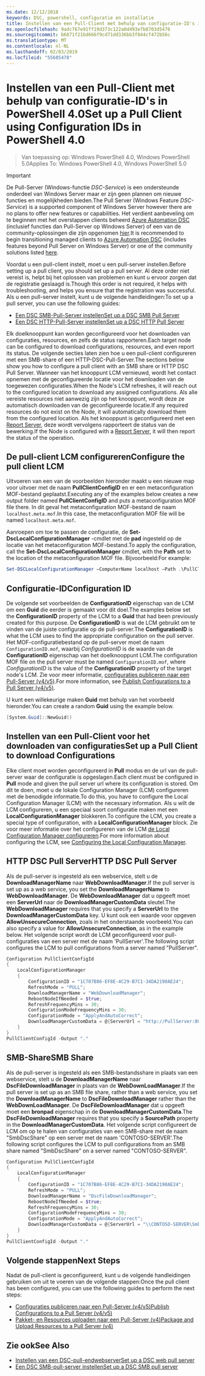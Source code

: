 ```yaml
---
ms.date: 12/12/2018
keywords: DSC, powershell, configuratie en installatie
title: Instellen van een Pull-Client met behulp van configuratie-ID's in PowerShell 4.0
ms.openlocfilehash: 9adc767e91ff19d373c122a0d493e7b8703d5476
ms.sourcegitcommit: b6871f21bd666f9cd71dd336bb3f844cf472b56c
ms.translationtype: MT
ms.contentlocale: nl-NL
ms.lasthandoff: 02/03/2019
ms.locfileid: "55685478"
---
```

# <a name="set-up-a-pull-client-using-configuration-ids-in-powershell-40"></a><span data-ttu-id="c3426-103">Instellen van een Pull-Client met behulp van configuratie-ID's in PowerShell 4.0</span><span class="sxs-lookup"><span data-stu-id="c3426-103">Set up a Pull Client using Configuration IDs in PowerShell 4.0</span></span>

><span data-ttu-id="c3426-104">Van toepassing op: Windows PowerShell 4.0, Windows PowerShell 5.0</span><span class="sxs-lookup"><span data-stu-id="c3426-104">Applies To: Windows PowerShell 4.0, Windows PowerShell 5.0</span></span>

> [!IMPORTANT]
> <span data-ttu-id="c3426-105">De Pull-Server (Windows-functie *DSC-Service*) is een ondersteunde onderdeel van Windows Server maar er zijn geen plannen om nieuwe functies en mogelijkheden bieden.</span><span class="sxs-lookup"><span data-stu-id="c3426-105">The Pull Server (Windows Feature *DSC-Service*) is a supported component of Windows Server however there are no plans to offer new features or capabilities.</span></span> <span data-ttu-id="c3426-106">Het verdient aanbeveling om te beginnen met het overstappen clients beheerd [Azure Automation DSC](/azure/automation/automation-dsc-getting-started) (inclusief functies dan Pull-Server op Windows Server) of een van de community-oplossingen die zijn opgenomen [hier](pullserver.md#community-solutions-for-pull-service).</span><span class="sxs-lookup"><span data-stu-id="c3426-106">It is recommended to begin transitioning managed clients to [Azure Automation DSC](/azure/automation/automation-dsc-getting-started) (includes features beyond Pull Server on Windows Server) or one of the community solutions listed [here](pullserver.md#community-solutions-for-pull-service).</span></span>

<span data-ttu-id="c3426-107">Voordat u een pull-client instelt, moet u een pull-server instellen.</span><span class="sxs-lookup"><span data-stu-id="c3426-107">Before setting up a pull client, you should set up a pull server.</span></span> <span data-ttu-id="c3426-108">Al deze order niet vereist is, helpt bij het oplossen van problemen en kunt u ervoor zorgen dat de registratie geslaagd is.</span><span class="sxs-lookup"><span data-stu-id="c3426-108">Though this order is not required, it helps with troubleshooting, and helps you ensure that the registration was successful.</span></span> <span data-ttu-id="c3426-109">Als u een pull-server instelt, kunt u de volgende handleidingen:</span><span class="sxs-lookup"><span data-stu-id="c3426-109">To set up a pull server, you can use the following guides:</span></span>

- [<span data-ttu-id="c3426-110">Een DSC SMB-Pull-Server instellen</span><span class="sxs-lookup"><span data-stu-id="c3426-110">Set up a DSC SMB Pull Server</span></span>](pullServerSmb.md)
- [<span data-ttu-id="c3426-111">Een DSC HTTP-Pull-Server instellen</span><span class="sxs-lookup"><span data-stu-id="c3426-111">Set up a DSC HTTP Pull Server</span></span>](pullServer.md)

<span data-ttu-id="c3426-112">Elk doelknooppunt kan worden geconfigureerd voor het downloaden van configuraties, resources, en zelfs de status rapporteren.</span><span class="sxs-lookup"><span data-stu-id="c3426-112">Each target node can be configured to download configurations, resources, and even report its status.</span></span> <span data-ttu-id="c3426-113">De volgende secties laten zien hoe u een pull-client configureren met een SMB-share of een HTTP-DSC-Pull-Server.</span><span class="sxs-lookup"><span data-stu-id="c3426-113">The sections below show you how to configure a pull client with an SMB share or HTTP DSC Pull Server.</span></span> <span data-ttu-id="c3426-114">Wanneer van het knooppunt LCM vernieuwd, wordt het contact opnemen met de geconfigureerde locatie voor het downloaden van de toegewezen configuraties.</span><span class="sxs-lookup"><span data-stu-id="c3426-114">When the Node's LCM refreshes, it will reach out to the configured location to download any assigned configurations.</span></span> <span data-ttu-id="c3426-115">Als alle vereiste resources niet aanwezig zijn op het knooppunt, wordt deze ze automatisch downloaden van de geconfigureerde locatie.</span><span class="sxs-lookup"><span data-stu-id="c3426-115">If any required resources do not exist on the Node, it will automatically download them from the configured location.</span></span> <span data-ttu-id="c3426-116">Als het knooppunt is geconfigureerd met een [Report Server](reportServer.md), deze wordt vervolgens rapporteert de status van de bewerking.</span><span class="sxs-lookup"><span data-stu-id="c3426-116">If the Node is configured with a [Report Server](reportServer.md), it will then report the status of the operation.</span></span>

## <a name="configure-the-pull-client-lcm"></a><span data-ttu-id="c3426-117">De pull-client LCM configureren</span><span class="sxs-lookup"><span data-stu-id="c3426-117">Configure the pull client LCM</span></span>

<span data-ttu-id="c3426-118">Uitvoeren van een van de voorbeelden hieronder maakt u een nieuwe map voor uitvoer met de naam **PullClientConfigID** en er een metaconfiguration MOF-bestand geplaatst.</span><span class="sxs-lookup"><span data-stu-id="c3426-118">Executing any of the examples below creates a new output folder named **PullClientConfigID** and puts a metaconfiguration MOF file there.</span></span> <span data-ttu-id="c3426-119">In dit geval het metaconfiguration MOF-bestand de naam `localhost.meta.mof`.</span><span class="sxs-lookup"><span data-stu-id="c3426-119">In this case, the metaconfiguration MOF file will be named `localhost.meta.mof`.</span></span>

<span data-ttu-id="c3426-120">Aanroepen om toe te passen de configuratie, de **Set-DscLocalConfigurationManager** -cmdlet met de **pad** ingesteld op de locatie van het metaconfiguration MOF-bestand.</span><span class="sxs-lookup"><span data-stu-id="c3426-120">To apply the configuration, call the **Set-DscLocalConfigurationManager** cmdlet, with the **Path** set to the location of the metaconfiguration MOF file.</span></span> <span data-ttu-id="c3426-121">Bijvoorbeeld:</span><span class="sxs-lookup"><span data-stu-id="c3426-121">For example:</span></span>

```powershell
Set-DSCLocalConfigurationManager –ComputerName localhost –Path .\PullClientConfigId –Verbose.
```

## <a name="configuration-id"></a><span data-ttu-id="c3426-122">Configuratie-ID</span><span class="sxs-lookup"><span data-stu-id="c3426-122">Configuration ID</span></span>

<span data-ttu-id="c3426-123">De volgende set voorbeelden de **ConfigurationID** eigenschap van de LCM om een **Guid** die eerder is gemaakt voor dit doel.</span><span class="sxs-lookup"><span data-stu-id="c3426-123">The examples below set the **ConfigurationID** property of the LCM to a **Guid** that had been previously created for this purpose.</span></span> <span data-ttu-id="c3426-124">De **ConfigurationID** is wat de LCM gebruikt om te vinden van de juiste configuratie op de pull-server.</span><span class="sxs-lookup"><span data-stu-id="c3426-124">The **ConfigurationID** is what the LCM uses to find the appropriate configuration on the pull server.</span></span> <span data-ttu-id="c3426-125">Het MOF-configuratiebestand op de pull-server moet de naam `ConfigurationID.mof`, waarbij *ConfigurationID* is de waarde van de **ConfigurationID** eigenschap van het doelknooppunt LCM.</span><span class="sxs-lookup"><span data-stu-id="c3426-125">The configuration MOF file on the pull server must be named `ConfigurationID.mof`, where *ConfigurationID* is the value of the **ConfigurationID** property of the target node's LCM.</span></span> <span data-ttu-id="c3426-126">Zie voor meer informatie, [configuraties publiceren naar een Pull-Server (v4/v5)](publishConfigs.md).</span><span class="sxs-lookup"><span data-stu-id="c3426-126">For more information, see [Publish Configurations to a Pull Server (v4/v5)](publishConfigs.md).</span></span>

<span data-ttu-id="c3426-127">U kunt een willekeurige maken **Guid** met behulp van het voorbeeld hieronder.</span><span class="sxs-lookup"><span data-stu-id="c3426-127">You can create a random **Guid** using the example below.</span></span>

```powershell
[System.Guid]::NewGuid()
```

## <a name="set-up-a-pull-client-to-download-configurations"></a><span data-ttu-id="c3426-128">Instellen van een Pull-Client voor het downloaden van configuraties</span><span class="sxs-lookup"><span data-stu-id="c3426-128">Set up a Pull Client to download Configurations</span></span>

<span data-ttu-id="c3426-129">Elke client moet worden geconfigureerd in **Pull** modus en de url van de pull-server waar de configuratie is opgeslagen.</span><span class="sxs-lookup"><span data-stu-id="c3426-129">Each client must be configured in **Pull** mode and given the pull server url where its configuration is stored.</span></span> <span data-ttu-id="c3426-130">Om dit te doen, moet u de lokale Configuration Manager (LCM) configureren met de benodigde informatie.</span><span class="sxs-lookup"><span data-stu-id="c3426-130">To do this, you have to configure the Local Configuration Manager (LCM) with the necessary information.</span></span> <span data-ttu-id="c3426-131">Als u wilt de LCM configureren, u een speciaal soort configuratie maken met een **LocalConfigurationManager** blokkeren.</span><span class="sxs-lookup"><span data-stu-id="c3426-131">To configure the LCM, you create a special type of configuration, with a **LocalConfigurationManager** block.</span></span> <span data-ttu-id="c3426-132">Zie voor meer informatie over het configureren van de LCM [de Local Configuration Manager configureren](../managing-nodes/metaConfig4.md).</span><span class="sxs-lookup"><span data-stu-id="c3426-132">For more information about configuring the LCM, see [Configuring the Local Configuration Manager](../managing-nodes/metaConfig4.md).</span></span>

## <a name="http-dsc-pull-server"></a><span data-ttu-id="c3426-133">HTTP DSC Pull Server</span><span class="sxs-lookup"><span data-stu-id="c3426-133">HTTP DSC Pull Server</span></span>

<span data-ttu-id="c3426-134">Als de pull-server is ingesteld als een webservice, stelt u de **DownloadManagerName** naar **WebDownloadManager**.</span><span class="sxs-lookup"><span data-stu-id="c3426-134">If the pull server is set up as a web service, you set the **DownloadManagerName** to **WebDownloadManager**.</span></span> <span data-ttu-id="c3426-135">De **WebDownloadManager** dat u opgeeft moet een **ServerUrl** naar de **DownloadManagerCustomData** sleutel.</span><span class="sxs-lookup"><span data-stu-id="c3426-135">The **WebDownloadManager** requires that you specify a **ServerUrl** to the **DownloadManagerCustomData** key.</span></span> <span data-ttu-id="c3426-136">U kunt ook een waarde voor opgeven **AllowUnsecureConnection**, zoals in het onderstaande voorbeeld.</span><span class="sxs-lookup"><span data-stu-id="c3426-136">You can also specify a value for **AllowUnsecureConnection**, as in the example below.</span></span> <span data-ttu-id="c3426-137">Het volgende script wordt de LCM geconfigureerd voor pull-configuraties van een server met de naam 'PullServer'.</span><span class="sxs-lookup"><span data-stu-id="c3426-137">The following script configures the LCM to pull configurations from a server named "PullServer".</span></span>

```powershell
Configuration PullClientConfigId
{
    LocalConfigurationManager
    {
        ConfigurationID = "1C707B86-EF8E-4C29-B7C1-34DA2190AE24";
        RefreshMode = "PULL";
        DownloadManagerName = "WebDownloadManager";
        RebootNodeIfNeeded = $true;
        RefreshFrequencyMins = 30;
        ConfigurationModeFrequencyMins = 30;
        ConfigurationMode = "ApplyAndAutoCorrect";
        DownloadManagerCustomData = @{ServerUrl = "http://PullServer:8080/PSDSCPullServer/PSDSCPullServer.svc"; AllowUnsecureConnection = “TRUE”}
    }
}
PullClientConfigId -Output "."
```

## <a name="smb-share"></a><span data-ttu-id="c3426-138">SMB-Share</span><span class="sxs-lookup"><span data-stu-id="c3426-138">SMB Share</span></span>

<span data-ttu-id="c3426-139">Als de pull-server is ingesteld als een SMB-bestandsshare in plaats van een webservice, stelt u de **DownloadManagerName** naar **DscFileDownloadManager** in plaats van de **WebDownLoadManager**.</span><span class="sxs-lookup"><span data-stu-id="c3426-139">If the pull server is set up as an SMB file share, rather than a web service, you set the **DownloadManagerName** to **DscFileDownloadManager** rather than the **WebDownLoadManager**.</span></span> <span data-ttu-id="c3426-140">De **DscFileDownloadManager** dat u opgeeft moet een **bronpad** eigenschap in de **DownloadManagerCustomData**.</span><span class="sxs-lookup"><span data-stu-id="c3426-140">The **DscFileDownloadManager** requires that you specify a **SourcePath** property in the **DownloadManagerCustomData**.</span></span> <span data-ttu-id="c3426-141">Het volgende script configureert de LCM om op te halen van configuraties van een SMB-share met de naam "SmbDscShare" op een server met de naam 'CONTOSO-SERVER'.</span><span class="sxs-lookup"><span data-stu-id="c3426-141">The following script configures the LCM to pull configurations from an SMB share named "SmbDscShare" on a server named "CONTOSO-SERVER".</span></span>

```powershell
Configuration PullClientConfigId
{
    LocalConfigurationManager
    {
        ConfigurationID = "1C707B86-EF8E-4C29-B7C1-34DA2190AE24";
        RefreshMode = "PULL";
        DownloadManagerName = "DscFileDownloadManager";
        RebootNodeIfNeeded = $true;
        RefreshFrequencyMins = 30;
        ConfigurationModeFrequencyMins = 30;
        ConfigurationMode = "ApplyAndAutoCorrect";
        DownloadManagerCustomData = @{ServerUrl = "\\CONTOSO-SERVER\SmbDscShare"}
    }
}
PullClientConfigId -Output "."
```

## <a name="next-steps"></a><span data-ttu-id="c3426-142">Volgende stappen</span><span class="sxs-lookup"><span data-stu-id="c3426-142">Next Steps</span></span>

<span data-ttu-id="c3426-143">Nadat de pull-client is geconfigureerd, kunt u de volgende handleidingen gebruiken om uit te voeren van de volgende stappen:</span><span class="sxs-lookup"><span data-stu-id="c3426-143">Once the pull client has been configured, you can use the following guides to perform the next steps:</span></span>

- [<span data-ttu-id="c3426-144">Configuraties publiceren naar een Pull-Server (v4/v5)</span><span class="sxs-lookup"><span data-stu-id="c3426-144">Publish Configurations to a Pull Server (v4/v5)</span></span>](publishConfigs.md)
- [<span data-ttu-id="c3426-145">Pakket- en Resources uploaden naar een Pull-Server (v4)</span><span class="sxs-lookup"><span data-stu-id="c3426-145">Package and Upload Resources to a Pull Server (v4)</span></span>](package-upload-resources.md)

## <a name="see-also"></a><span data-ttu-id="c3426-146">Zie ook</span><span class="sxs-lookup"><span data-stu-id="c3426-146">See Also</span></span>

- [<span data-ttu-id="c3426-147">Instellen van een DSC-pull-endwebserver</span><span class="sxs-lookup"><span data-stu-id="c3426-147">Set up a DSC web pull server</span></span>](pullServer.md)
- [<span data-ttu-id="c3426-148">Een DSC SMB-pull-server instellen</span><span class="sxs-lookup"><span data-stu-id="c3426-148">Set up a DSC SMB pull server</span></span>](pullServerSMB.md)
